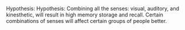 Hypothesis: Hypothesis: Combining all the senses: visual, auditory, and kinesthetic, will result in high memory storage and recall. Certain combinations of senses will affect certain groups of people better.
